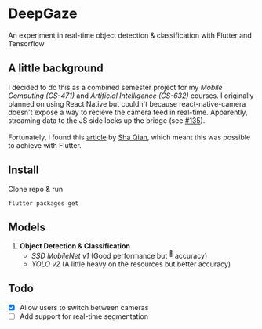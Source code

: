 # DeepGaze

An experiment in real-time object detection & classification with Flutter and Tensorflow

## A little background

I decided to do this as a combined semester project for my _Mobile Computing (CS-471)_ and _Artificial Intelligence (CS-632)_ courses. I originally planned on using React Native but couldn't because react-native-camera doesn't expose a way to recieve the camera feed in real-time. Apparently, streaming data to the JS side locks up the bridge (see [#135](https://github.com/react-native-community/react-native-camera/issues/135#issuecomment-165710613)).
<br><br>
Fortunately, I found this [article](https://blog.usejournal.com/real-time-object-detection-in-flutter-b31c7ff9ef96) by [Sha Qian](https://github.com/shaqian), which meant this was possible to achieve with Flutter.

## Install

Clone repo & run

```
flutter packages get
```

## Models

1. **Object Detection & Classification**
   -  _SSD MobileNet v1_ (Good performance but <sup>:poop:</sup> accuracy)
   -  _YOLO v2_ (A little heavy on the resources but better accuracy)

[//]: <> (2. **Image Segmentation**- _DeepLab v3_)

## Todo

-  [x] Allow users to switch between cameras
-  [ ] Add support for real-time segmentation
